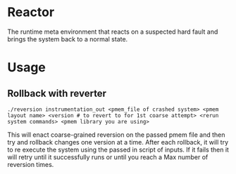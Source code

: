 # Reactor

The runtime meta environment that reacts on a suspected hard fault and brings
the system back to a normal state.

# Usage

## Rollback with reverter

```
./reversion instrumentation_out <pmem_file of crashed system> <pmem layout name> <version # to revert to for 1st coarse attempt> <rerun system commands> <pmem library you are using>
```

This will enact coarse-grained reversion on the passed pmem file and then try and rollback changes
one version at a time. After each rollback, it will try to re execute the system using the passed in script of inputs.
If it fails then it will retry until it successfully runs or until you reach a Max number of reversion times.

